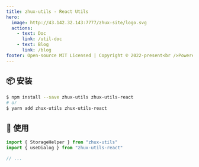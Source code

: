 ```yaml
---
title: zhux-utils - React Utils
hero:
  image: http://43.142.32.143:7777/zhux-site/logo.svg
  actions:
    - text: Doc
      link: /util-doc
    - text: Blog
      link: /blog
footer: Open-source MIT Licensed | Copyright © 2022-present<br />Powered by [dumi](https://d.umijs.org)
---
```


## 📦 安装

```bash
$ npm install --save zhux-utils zhux-utils-react
# or
$ yarn add zhux-utils zhux-utils-react
```

## 🔨 使用

```ts
import { StorageHelper } from "zhux-utils"
import { useDialog } from "zhux-utils-react"

// ...
```
